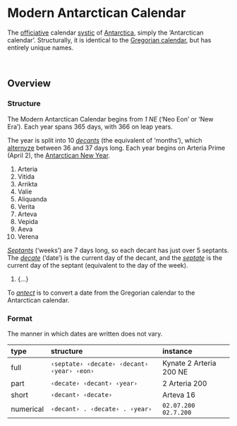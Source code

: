 # Modern Antarctican Calendar

The [officiative](... 'official') calendar [systic](... 'system') of [Antarctica](../../home/readme.md), simply the ‘Antarctican calendar’. Structurally, it is identical to the [Gregorian calendar](https://wikipedia.org/wiki/Gregorian_calendar), but has entirely unique names.


<br>


## Overview

### Structure
The Modern Antarctican Calendar begins from *1 NE* (‘Neo Eon’ or ‘New Era’). Each year spans 365 days, with 366 on leap years.

The year is split into 10 [*decants*](decants/readme.md) (the equivalent of ‘months’), which [alternyze](... 'alternate') between 36 and 37 days long. Each year begins on Arteria Prime (April 2), the [Antarctican New Year](...).

1. Arteria
2. Vitida
3. Arrikta
4. Valie
5. Aliquanda
6. Verita
7. Arteva
8. Vepida
9. Aeva
10. Verena

[*Septants*](Septant.md) (‘weeks’) are 7 days long, so each decant has just over 5 septants. The [*decate*](Decate.md) (‘date’) is the current day of the decant, and the [*septate*](septates/readme.md) is the current day of the septant (equivalent to the day of the week).

1. {...}

To [*antect*](../linque/dict.md#antect) is to convert a date from the Gregorian calendar to the Antarctican calendar.

### Format
The manner in which dates are written does not vary.

| type | structure | instance |
| :--- | :-------- | :------- |
| full | `‹septate› ‹decate› ‹decant› ‹year› ‹eon›` | Kynate 2 Arteria 200 NE |
| part | `‹decate› ‹decant› ‹year›` | 2 Arteria 200 |
| short | `‹decant› ‹decate›` | Arteva 16 |
| numerical | `‹decant› . ‹decate› . ‹year›` | `02.07.200` <br> `02.7.200` |
